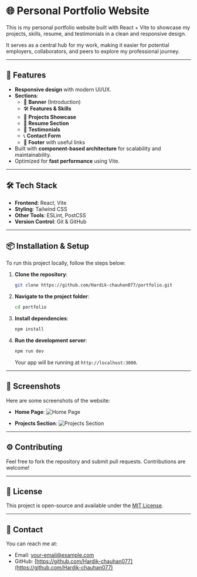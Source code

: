 # 🌐 Personal Portfolio Website

This is my personal portfolio website built with React + Vite to showcase my projects, skills, resume, and testimonials in a clean and responsive design.

It serves as a central hub for my work, making it easier for potential employers, collaborators, and peers to explore my professional journey.

---

## 🚀 Features

- **Responsive design** with modern UI/UX.
- **Sections**:
  - 🎯 **Banner** (Introduction)
  - 🛠️ **Features & Skills**
  - 📂 **Projects Showcase**
  - 📄 **Resume Section**
  - 💬 **Testimonials**
  - 📞 **Contact Form**
  - 🔗 **Footer** with useful links
- Built with **component-based architecture** for scalability and maintainability.
- Optimized for **fast performance** using Vite.

---

## 🛠️ Tech Stack

- **Frontend**: React, Vite
- **Styling**: Tailwind CSS
- **Other Tools**: ESLint, PostCSS
- **Version Control**: Git & GitHub

---

## 📦 Installation & Setup

To run this project locally, follow the steps below:

1. **Clone the repository**:

    ```bash
    git clone https://github.com/Hardik-chauhan077/portfolio.git
    ```

2. **Navigate to the project folder**:

    ```bash
    cd portfolio
    ```

3. **Install dependencies**:

    ```bash
    npm install
    ```

4. **Run the development server**:

    ```bash
    npm run dev
    ```

    Your app will be running at `http://localhost:3000`.

---

## 📸 Screenshots

Here are some screenshots of the website:

- **Home Page**: 
  ![Home Page](./screenshots/home.png)

- **Projects Section**:
  ![Projects Section](./screenshots/projects.png)

---

## ⚙️ Contributing

Feel free to fork the repository and submit pull requests. Contributions are welcome!

---

## 📝 License

This project is open-source and available under the [MIT License](LICENSE).

---

## 💬 Contact

You can reach me at:
- Email: [your-email@example.com](mailto:your-email@example.com)
- GitHub: [https://github.com/Hardik-chauhan077](https://github.com/Hardik-chauhan077)
